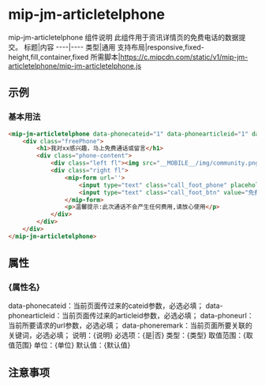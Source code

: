 # mip-jm-articletelphone

mip-jm-articletelphone 组件说明
此组件用于资讯详情页的免费电话的数据提交。
标题|内容
----|----
类型|通用
支持布局|responsive,fixed-height,fill,container,fixed
所需脚本|https://c.mipcdn.com/static/v1/mip-jm-articletelphone/mip-jm-articletelphone.js

## 示例

### 基本用法
```html
<mip-jm-articletelphone data-phonecateid="1" data-phonearticleid="1" data-phoneurl="xxx/Article/consult" data-phoneremark="新闻资讯免费电话">
    <div class="freePhone">
		<h1>我对xx感兴趣，马上免费通话或留言</h1>
		<div class="phone-content">
			<div class="left fl"><img src="__MOBILE__/img/community.png" alt=""></div>
			<div class="right fl">
				<mip-form url=''>
					<input type="text" class="call_foot_phone" placeholder="请输入您的手机号">
					<input type="text" class="call_foot_btn" value="免费电话" readonly>
				</mip-form>
				<p>温馨提示:此次通话不会产生任何费用,请放心使用</p>
			</div>
		</div>
	</div>
</mip-jm-articletelphone>
```

## 属性

### {属性名}
data-phonecateid：当前页面传过来的cateid参数，必选必填；
data-phonearticleid：当前页面传过来的articleid参数，必选必填；
data-phoneurl：当前所要请求的url参数，必选必填；
data-phoneremark：当前页面所要关联的关键词，必选必填；
说明：{说明}
必选项：{是|否}
类型：{类型}
取值范围：{取值范围}
单位：{单位}
默认值：{默认值}

## 注意事项

